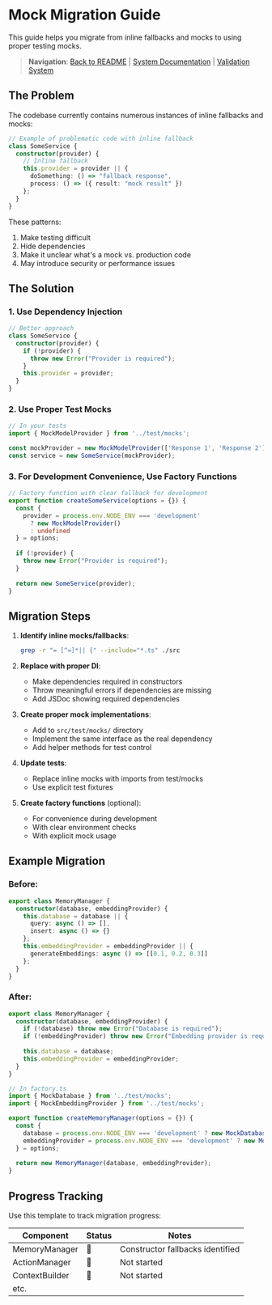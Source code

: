 # Mock Migration Guide

This guide helps you migrate from inline fallbacks and mocks to using proper testing mocks.

> **Navigation**: [Back to README](../README.md) | [System Documentation](SYSTEM-DOCUMENTATION.md) | [Validation System](VALIDATION.md)

## The Problem

The codebase currently contains numerous instances of inline fallbacks and mocks:

```typescript
// Example of problematic code with inline fallback
class SomeService {
  constructor(provider) {
    // Inline fallback
    this.provider = provider || {
      doSomething: () => "fallback response",
      process: () => ({ result: "mock result" })
    };
  }
}
```

These patterns:
1. Make testing difficult
2. Hide dependencies
3. Make it unclear what's a mock vs. production code
4. May introduce security or performance issues

## The Solution

### 1. Use Dependency Injection

```typescript
// Better approach
class SomeService {
  constructor(provider) {
    if (!provider) {
      throw new Error("Provider is required");
    }
    this.provider = provider;
  }
}
```

### 2. Use Proper Test Mocks

```typescript
// In your tests
import { MockModelProvider } from '../test/mocks';

const mockProvider = new MockModelProvider(['Response 1', 'Response 2']);
const service = new SomeService(mockProvider);
```

### 3. For Development Convenience, Use Factory Functions

```typescript
// Factory function with clear fallback for development
export function createSomeService(options = {}) {
  const {
    provider = process.env.NODE_ENV === 'development' 
      ? new MockModelProvider() 
      : undefined
  } = options;
  
  if (!provider) {
    throw new Error("Provider is required");
  }
  
  return new SomeService(provider);
}
```

## Migration Steps

1. **Identify inline mocks/fallbacks**:
   ```bash
   grep -r "= [^=]*|| {" --include="*.ts" ./src
   ```

2. **Replace with proper DI**:
   - Make dependencies required in constructors
   - Throw meaningful errors if dependencies are missing
   - Add JSDoc showing required dependencies

3. **Create proper mock implementations**:
   - Add to `src/test/mocks/` directory
   - Implement the same interface as the real dependency
   - Add helper methods for test control

4. **Update tests**:
   - Replace inline mocks with imports from test/mocks
   - Use explicit test fixtures

5. **Create factory functions** (optional):
   - For convenience during development
   - With clear environment checks
   - With explicit mock usage

## Example Migration

### Before:

```typescript
export class MemoryManager {
  constructor(database, embeddingProvider) {
    this.database = database || { 
      query: async () => [], 
      insert: async () => {} 
    };
    this.embeddingProvider = embeddingProvider || {
      generateEmbeddings: async () => [[0.1, 0.2, 0.3]]
    };
  }
}
```

### After:

```typescript
export class MemoryManager {
  constructor(database, embeddingProvider) {
    if (!database) throw new Error("Database is required");
    if (!embeddingProvider) throw new Error("Embedding provider is required");
    
    this.database = database;
    this.embeddingProvider = embeddingProvider;
  }
}

// In factory.ts
import { MockDatabase } from '../test/mocks';
import { MockEmbeddingProvider } from '../test/mocks';

export function createMemoryManager(options = {}) {
  const { 
    database = process.env.NODE_ENV === 'development' ? new MockDatabase() : undefined,
    embeddingProvider = process.env.NODE_ENV === 'development' ? new MockEmbeddingProvider() : undefined
  } = options;
  
  return new MemoryManager(database, embeddingProvider);
}
```

## Progress Tracking

Use this template to track migration progress:

| Component | Status | Notes |
|-----------|--------|-------|
| MemoryManager | 🚧 | Constructor fallbacks identified |
| ActionManager | 📝 | Not started |
| ContextBuilder | 📝 | Not started |
| etc. | | | 